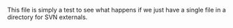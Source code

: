 This file is simply a test to see what happens if we just have a single file in a directory for SVN externals. 
